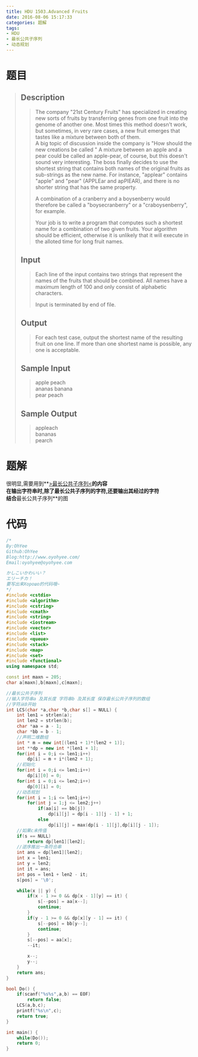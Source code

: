 ```yaml
---
title: HDU 1503.Advanced Fruits
date: 2016-08-06 15:17:33
categories: 题解
tags:
- HDU
- 最长公共子序列
- 动态规划
---
```

# 题目
> 
> ## Description  
>> The company "21st Century Fruits" has specialized in creating new sorts of fruits by transferring genes from one fruit into the genome of another one. Most times this method doesn't work, but sometimes, in very rare cases, a new fruit emerges that tastes like a mixture between both of them.   
>> A big topic of discussion inside the company is "How should the new creations be called " A mixture between an apple and a pear could be called an apple-pear, of course, but this doesn't sound very interesting. The boss finally decides to use the shortest string that contains both names of the original fruits as sub-strings as the new name. For instance, "applear" contains "apple" and "pear" (APPLEar and apPlEAR), and there is no shorter string that has the same property.   
>>   
>> A combination of a cranberry and a boysenberry would therefore be called a "boysecranberry" or a "craboysenberry", for example.   
>>   
>> Your job is to write a program that computes such a shortest name for a combination of two given fruits. Your algorithm should be efficient, otherwise it is unlikely that it will execute in the alloted time for long fruit names.   
>> <!--more-->  
> 
> ## Input  
>> Each line of the input contains two strings that represent the names of the fruits that should be combined. All names have a maximum length of 100 and only consist of alphabetic characters.   
>>   
>> Input is terminated by end of file.   
> 
> ## Output  
>> For each test case, output the shortest name of the resulting fruit on one line. If more than one shortest name is possible, any one is acceptable.   
> 
> ## Sample Input  
>> apple peach  
>> ananas banana  
>> pear peach  
> 
> ## Sample Output  
>> appleach  
>> bananas  
>> pearch  

# 题解

很明显,需要用到**[>最长公共子序列<](/post/Algorithm/LCS.html)**的内容  
在输出字符串时,除了最长公共子序列的字符,还要输出其经过的字符  
结合**最长公共子序列**的图  

# 代码
```cpp Advanced Fruits https://github.com/OhYee/ACM.github.io/blob/master\HDU\1503.Advanced%20Fruits.cpp 代码备份
/*
By:OhYee
Github:OhYee
Blog:http://www.oyohyee.com/
Email:oyohyee@oyohyee.com

かしこいかわいい？
エリーチカ！
要写出来Хорошо的代码哦~
*/
#include <cstdio>
#include <algorithm>
#include <cstring>
#include <cmath>
#include <string>
#include <iostream>
#include <vector>
#include <list>
#include <queue>
#include <stack>
#include <map>
#include <set>
#include <functional>
using namespace std;

const int maxn = 205;
char a[maxn],b[maxn],c[maxn];

//最长公共子序列
//输入字符串a 及其长度 字符串b 及其长度 保存最长公共子序列的数组
//字符从0开始
int LCS(char *a,char *b,char s[] = NULL) {
    int len1 = strlen(a);
    int len2 = strlen(b);
    char *aa = a - 1;
    char *bb = b - 1;
    //声明二维数组
    int * m = new int[(len1 + 1)*(len2 + 1)];
    int **dp = new int *[len1 + 1];
    for(int i = 0;i <= len1;i++)
        dp[i] = m + i*(len2 + 1);
    //初始化
    for(int i = 0;i <= len1;i++)
        dp[i][0] = 0;
    for(int i = 0;i <= len2;i++)
        dp[0][i] = 0;
    //动态规划
    for(int i = 1;i <= len1;i++)
        for(int j = 1;j <= len2;j++)
            if(aa[i] == bb[j])
                dp[i][j] = dp[i - 1][j - 1] + 1;
            else
                dp[i][j] = max(dp[i - 1][j],dp[i][j - 1]);
    //如果c未传值
    if(s == NULL)
        return dp[len1][len2];
    //逆序推出一条符合串
    int ans = dp[len1][len2];
    int x = len1;
    int y = len2;
    int it = ans;
    int pos = len1 + len2 - it;
    s[pos] = '\0';

    while(x || y) {
        if(x - 1 >= 0 && dp[x - 1][y] == it) {
            s[--pos] = aa[x--];
            continue;
        }
        if(y - 1 >= 0 && dp[x][y - 1] == it) {
            s[--pos] = bb[y--];
            continue;
        }
        s[--pos] = aa[x];
        --it;

        x--;
        y--;
    }
    return ans;
}

bool Do() {
    if(scanf("%s%s",a,b) == EOF)
        return false;
    LCS(a,b,c);
    printf("%s\n",c);
    return true;
}

int main() {
    while(Do());
    return 0;
}
```